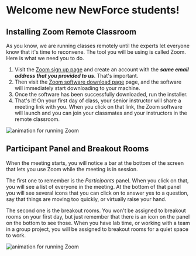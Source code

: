 # Welcome new NewForce students!

## Installing Zoom Remote Classroom

As you know, we are running classes remotely until the experts let everyone know that it's time to reconvene. The tool you will be using is called Zoom. Here is what we need you to do.

1. Visit the [Zoom sign up page](https://zoom.us/signup) and create an account with the **_same email address that you provided to us_**. That's important.
2. Then visit the [Zoom software download page](https://zoom.us/support/download) page, and the software will immediately start downloading to your machine.
3. Once the software has been successfully downloaded, run the installer.
4. That's it! On your first day of class, your senior instructor will share a meeting link with you. When you click on that link, the Zoom software will launch and you can join your classmates and your instructors in the remote classroom.

![animation for running Zoom](./images/running-zoom.gif)

## Participant Panel and Breakout Rooms

When the meeting starts, you will notice a bar at the bottom of the screen that lets you use Zoom while the meeting is in session.

The first one to remember is the _Participants_ panel. When you click on that, you will see a list of everyone in the meeting. At the bottom of that panel you will see several icons that you can click on to answer yes to a question, say that things are moving too quickly, or virtually raise your hand.

The second one is the breakout rooms. You won't be assigned to breakout rooms on your first day, but just remember that there is an icon on the panel on the bottom to see those. When you have lab time, or working with a team in a group project, you will be assigned to breakout rooms for a quiet space to work.

![animation for running Zoom](./images/zoom-participants.gif)